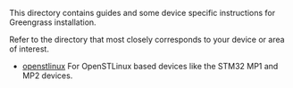 This directory contains guides and some device specific instructions for Greengrass installation.

Refer to the directory that most closely corresponds to your device or area of interest.

* [openstlinux](openstlinux) For OpenSTLinux based devices like the STM32 MP1 and MP2 devices.  